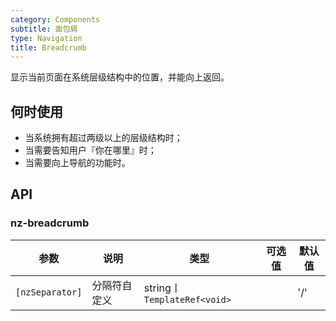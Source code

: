 ```yaml
---
category: Components
subtitle: 面包屑
type: Navigation
title: Breadcrumb
---
```


显示当前页面在系统层级结构中的位置，并能向上返回。

## 何时使用

- 当系统拥有超过两级以上的层级结构时；
- 当需要告知用户『你在哪里』时；
- 当需要向上导航的功能时。

## API

### nz-breadcrumb

| 参数 | 说明 | 类型 | 可选值 | 默认值 |
| --- | --- | --- | --- | --- |
| `[nzSeparator]` | 分隔符自定义 | string丨`TemplateRef<void>` |  | '/' |

